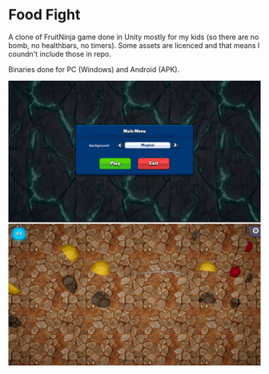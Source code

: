 # Food Fight
A clone of FruitNinja game done in Unity mostly for my kids (so there are no bomb, no healthbars, no timers). Some assets are licenced and that means I coundn't include those in repo.

Binaries done for PC (Windows) and Android (APK).

![screenshot01](screenshot01.png)
![screenshot02](screenshot02.png)